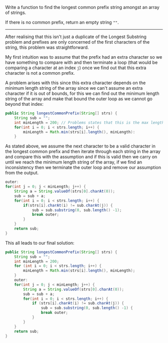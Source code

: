 Write a function to find the longest common prefix string amongst an array of strings.

If there is no common prefix, return an empty string `""`.
***
After realising that this isn't just a duplicate of the Longest Substring problem and prefixes are only concerned of the first characters of the string, this problem was straightforward. 

My first intuition was to assume that the prefix had an extra character so we have something to compare with and then terminate a loop (that would be comparing a character at an index `j`) once we find out that this extra character is not a common prefix.

A problem arises with this since this extra character depends on the minimum length string of the array since we can't assume an extra character if it is out of bounds, for this we can find out the minimum length string of the array and make that bound the outer loop as we cannot go beyond that index:
```java
public String longestCommonPrefix(String[] strs) {
	String sub = "";
	int minLength = 200; // Problems states that this is the max length
	for(int i = 0; i < strs.length; i++) {
		minLength = Math.min(strs[i].length(), minLength):
	}
```
As stated above, we assume the next character to be a valid character in the longest common prefix and then iterate through each string in the array and compare this with the assumption and if this is valid then we carry on until we reach the minimum length string of the array, if we find an inconsistency then we terminate the outer loop and remove our assumption from the output.
```java
outer:
for(int j = 0; j < minLength; j++) {
	String a = String.valueOf(strs[0].charAt(0));
	sub = sub + a;
	for(int i = 0; i < strs.length; i++) {
		if(strs[i].charAt(i) != sub.charAt(j)) {
			sub = sub.substring(0, sub.length() -1);
			break outer;
		}
	}
	return sub;
}
```
This all leads to our final solution:
```java
public String longestCommonPrefix(String[] strs) {
	String sub = "";
	int minLength = 200;
	for (int i = 0; i < strs.length; i++) {
		minLength = Math.min(strs[i].length(), minLength);
	}
	outer:
	for(int j = 0; j < minLength; j++) {
		String a = String.valueOf(strs[0].charAt(0));
		sub = sub + a;
		for(int i = 0; i < strs.length; i++) {
			if (strs[i].charAt(i) != sub.charAt(j)) {
				sub = sub.substring(0, sub.length() -1) {
				break outer;
			}
		}
	}
	return sub;
}
```
